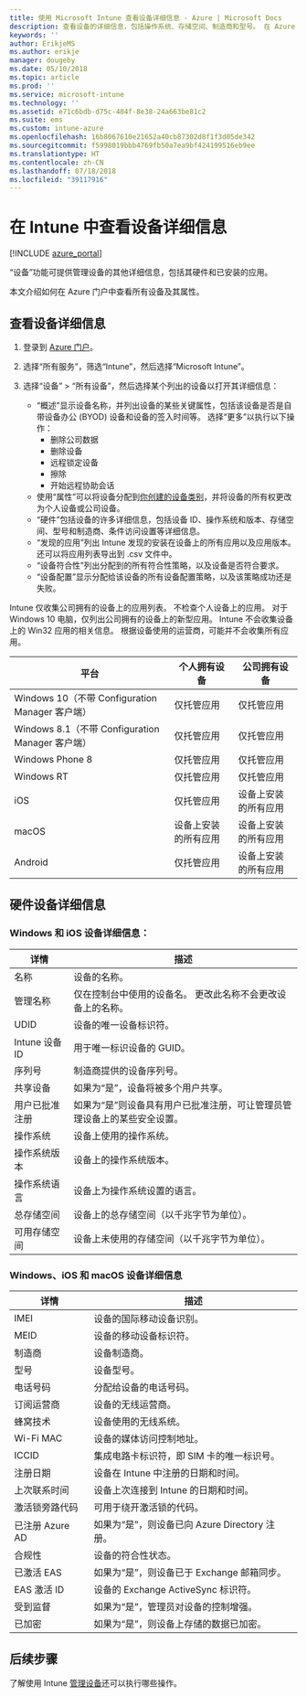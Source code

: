 ```yaml
---
title: 使用 Microsoft Intune 查看设备详细信息 - Azure | Microsoft Docs
description: 查看设备的详细信息，包括操作系统、存储空间、制造商和型号。 在 Azure 的 Microsoft Intune 中获取已安装应用的列表、检查符合性策略和设置 TeamViewer。 类似于查看管理设备的清单。
keywords: ''
author: ErikjeMS
ms.author: erikje
manager: dougeby
ms.date: 05/10/2018
ms.topic: article
ms.prod: ''
ms.service: microsoft-intune
ms.technology: ''
ms.assetid: e71c6bdb-d75c-404f-8e38-24a663be81c2
ms.suite: ems
ms.custom: intune-azure
ms.openlocfilehash: 16b8067610e21652a40cb87302d8f1f3d05de342
ms.sourcegitcommit: f5998019bbb4769fb50a7ea9bf424199516eb9ee
ms.translationtype: HT
ms.contentlocale: zh-CN
ms.lasthandoff: 07/18/2018
ms.locfileid: "39117916"
---
```

# <a name="see-device-details-in-intune"></a>在 Intune 中查看设备详细信息

[!INCLUDE [azure_portal](./includes/azure_portal.md)]

“设备”功能可提供管理设备的其他详细信息，包括其硬件和已安装的应用。

本文介绍如何在 Azure 门户中查看所有设备及其属性。

## <a name="view-the-device-details"></a>查看设备详细信息

1. 登录到 [Azure 门户](https://portal.azure.com)。
2. 选择“所有服务”，筛选“Intune”，然后选择“Microsoft Intune”。
3. 选择“设备” > “所有设备”，然后选择某个列出的设备以打开其详细信息：

   - “概述”显示设备名称，并列出设备的某些关键属性，包括该设备是否是自带设备办公 (BYOD) 设备和设备的签入时间等。 选择“更多”以执行以下操作：
     - 删除公司数据
     - 删除设备
     - 远程锁定设备
     - 擦除
     - 开始远程协助会话
   - 使用“属性”可以将设备分配到[你创建的设备类别](device-group-mapping.md)，并将设备的所有权更改为个人设备或公司设备。
   - “硬件”包括设备的许多详细信息，包括设备 ID、操作系统和版本、存储空间、型号和制造商、条件访问设置等详细信息。
   - “发现的应用”列出 Intune 发现的安装在设备上的所有应用以及应用版本。 还可以将应用列表导出到 .csv 文件中。
   - “设备符合性”列出分配到的所有符合性策略，以及设备是否符合要求。
   - “设备配置”显示分配给该设备的所有设备配置策略，以及该策略成功还是失败。

Intune 仅收集公司拥有的设备上的应用列表。 不检查个人设备上的应用。 对于 Windows 10 电脑，仅列出公司拥有的设备上的新型应用。 Intune 不会收集设备上的 Win32 应用的相关信息。 根据设备使用的运营商，可能并不会收集所有应用。

|平台|个人拥有设备|公司拥有设备|  
|--------------|---------------------------------|--------------------------------|  
|Windows 10（不带 Configuration Manager 客户端）|仅托管应用|仅托管应用|
|Windows 8.1（不带 Configuration Manager 客户端）|仅托管应用|仅托管应用|  
|Windows Phone 8|仅托管应用|仅托管应用|  
|Windows RT|仅托管应用|仅托管应用|  
|iOS|仅托管应用|设备上安装的所有应用|
|macOS|设备上安装的所有应用|设备上安装的所有应用|  
|Android|仅托管应用|设备上安装的所有应用|  

## <a name="hardware-device-details"></a>硬件设备详细信息

### <a name="windows-and-ios-device-details"></a>Windows 和 iOS 设备详细信息：
|详情|描述|  
|--------------|----------------------|  
|名称|设备的名称。|
|管理名称|仅在控制台中使用的设备名。 更改此名称不会更改设备上的名称。|
|UDID|设备的唯一设备标识符。|
|Intune 设备 ID|用于唯一标识设备的 GUID。|
|序列号|制造商提供的设备序列号。|
|共享设备|如果为“是”，设备将被多个用户共享。|
|用户已批准注册|如果为“是”则设备具有用户已批准注册，可让管理员管理设备上的某些安全设置。|
|操作系统|设备上使用的操作系统。|
|操作系统版本|设备上的操作系统版本。|
|操作系统语言|设备上为操作系统设置的语言。|
|总存储空间|设备上的总存储空间（以千兆字节为单位）。|
|可用存储空间|设备上未使用的存储空间（以千兆字节为单位）。|


### <a name="windows-ios-and-macos-device-details"></a>Windows、iOS 和 macOS 设备详细信息
|详情|描述|  
|--------------|----------------------|  
|IMEI|设备的国际移动设备识别。|
|MEID|设备的移动设备标识符。|
|制造商|设备制造商。|
|型号|设备型号。|
|电话号码|分配给设备的电话号码。|
|订阅运营商|设备的无线运营商。|
|蜂窝技术|设备使用的无线系统。|
|Wi-Fi MAC|设备的媒体访问控制地址。|
|ICCID|集成电路卡标识符，即 SIM 卡的唯一标识号。|
|注册日期|设备在 Intune 中注册的日期和时间。|
|上次联系时间|设备上次连接到 Intune 的日期和时间。|
|激活锁旁路代码|可用于绕开激活锁的代码。|
|已注册 Azure AD|如果为“是”，则设备已向 Azure Directory 注册。|
|合规性|设备的符合性状态。|
|已激活 EAS|如果为“是”，则设备已于 Exchange 邮箱同步。|
|EAS 激活 ID|设备的 Exchange ActiveSync 标识符。|
|受到监督|如果为“是”，管理员对设备的控制增强。|
|已加密|如果为“是”，则设备上存储的数据已加密。|



## <a name="next-steps"></a>后续步骤
了解使用 Intune [管理设备](device-management.md)还可以执行哪些操作。